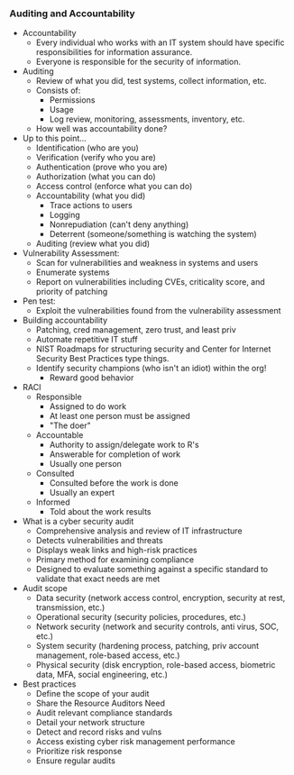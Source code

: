 ### Auditing and Accountability
- Accountability
	- Every individual who works with an IT system should have specific responsibilities for information assurance.
	- Everyone is responsible for the security of information.
- Auditing
	- Review of what you did, test systems, collect information, etc.
	- Consists of:
		- Permissions
		- Usage
		- Log review, monitoring, assessments, inventory, etc.
	- How well was accountability done?
- Up to this point...
	- Identification (who are you)
	- Verification (verify who you are)
	- Authentication (prove who you are)
	- Authorization (what you can do)
	- Access control (enforce what you can do)
	- Accountability (what you did)
		- Trace actions to users
		- Logging
		- Nonrepudiation (can't deny anything)
		- Deterrent (someone/something is watching the system)
	- Auditing (review what you did)
- Vulnerability Assessment:
	- Scan for vulnerabilities and weakness in systems and users
	- Enumerate systems
	- Report on vulnerabilities including CVEs, criticality score, and priority of patching
- Pen test:
	- Exploit the vulnerabilities found from the vulnerability assessment
- Building accountability
	- Patching, cred management, zero trust, and least priv
	- Automate repetitive IT stuff
	- NIST Roadmaps for structuring security and Center for Internet Security Best Practices type things.
	- Identify security champions (who isn't an idiot) within the org!
		- Reward good behavior
- RACI
	- Responsible
		- Assigned to do work
		- At least one person must be assigned
		- "The doer"
	- Accountable
		- Authority to assign/delegate work to R's
		- Answerable for completion of work
		- Usually one person
	- Consulted
		- Consulted before the work is done
		- Usually an expert
	- Informed
		- Told about the work results
- What is a cyber security audit
	- Comprehensive analysis and review of IT infrastructure
	- Detects vulnerabilities and threats
	- Displays weak links and high-risk practices
	- Primary method for examining compliance
	- Designed to evaluate something against a specific standard to validate that exact needs are met
- Audit scope
	- Data security (network access control, encryption, security at rest, transmission, etc.)
	- Operational security (security policies, procedures, etc.)
	- Network security (network and security controls, anti virus, SOC, etc.)
	- System security (hardening process, patching, priv account management, role-based access, etc.)
	- Physical security (disk encryption, role-based access, biometric data, MFA, social engineering, etc.)
- Best practices
	- Define the scope of your audit
	- Share the Resource Auditors Need
	- Audit relevant compliance standards
	- Detail your network structure
	- Detect and record risks and vulns
	- Access existing cyber risk management performance
	- Prioritize risk response
	- Ensure regular audits